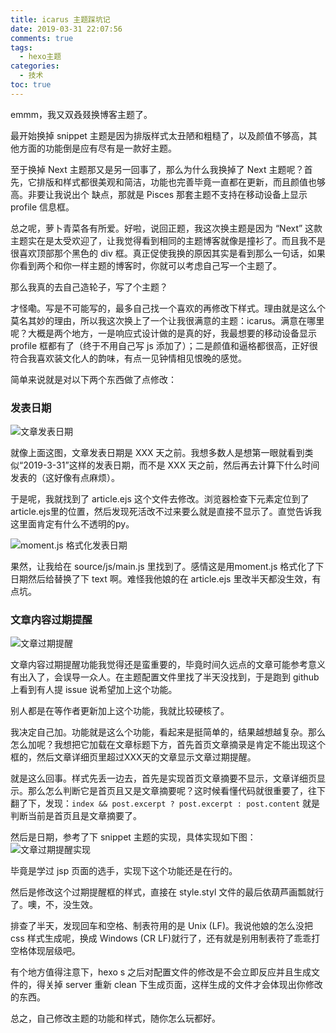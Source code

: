 ```yaml
---
title: icarus 主题踩坑记
date: 2019-03-31 22:07:56
comments: true
tags:
  - hexo主题
categories:
  - 技术
toc: true
---
```


emmm，我又双叒叕换博客主题了。

<!--more-->

最开始换掉 snippet 主题是因为排版样式太丑陋和粗糙了，以及颜值不够高，其他方面的功能倒是应有尽有是一款好主题。

至于换掉 Next 主题那又是另一回事了，那么为什么我换掉了 Next 主题呢？首先，它排版和样式都很美观和简洁，功能也完善毕竟一直都在更新，而且颜值也够高。非要让我说出个 缺点，那就是 Pisces 那套主题不支持在移动设备上显示 profile 信息框。

总之呢，萝卜青菜各有所爱。好啦，说回正题，我这次换主题是因为 “Next” 这款主题实在是太受欢迎了，让我觉得看到相同的主题博客就像是撞衫了。而且我不是很喜欢顶部那个黑色的 div 框。真正促使我换的原因其实是看到那么一句话，如果你看到两个和你一样主题的博客时，你就可以考虑自己写一个主题了。

那么我真的去自己造轮子，写了个主题？

才怪嘞。写是不可能写的，最多自己找一个喜欢的再修改下样式。理由就是这么个莫名其妙的理由，所以我这次换上了一个让我很满意的主题：icarus。满意在哪里呢？大概是两个地方，一是响应式设计做的是真的好，我最想要的移动设备显示 profile 框都有了（终于不用自己写 js 添加了）；二是颜值和逼格都很高，正好很符合我喜欢装文化人的韵味，有点一见钟情相见恨晚的感觉。

简单来说就是对以下两个东西做了点修改：

### 发表日期

![文章发表日期](https://i.loli.net/2019/07/13/5d296a9cd616f80226.png)

就像上面这图，文章发表日期是 XXX 天之前。我想多数人是想第一眼就看到类似“2019-3-31”这样的发表日期，而不是 XXX 天之前，然后再去计算下什么时间发表的（这好像有点麻烦）。

于是呢，我就找到了 article.ejs 这个文件去修改。浏览器检查下元素定位到了article.ejs里的位置，然后发现死活改不过来要么就是直接不显示了。直觉告诉我这里面肯定有什么不透明的py。

![moment.js 格式化发表日期](https://i.loli.net/2019/07/13/5d296acc1b59922442.png)

果然，让我给在 source/js/main.js 里找到了。感情这是用moment.js 格式化了下日期然后给替换了下 text 啊。难怪我他娘的在 article.ejs 里改半天都没生效，有点坑。

### 文章内容过期提醒

![文章过期提醒](https://i.loli.net/2019/07/13/5d296b07e96e367881.png)

文章内容过期提醒功能我觉得还是蛮重要的，毕竟时间久远点的文章可能参考意义有出入了，会误导一众人。在主题配置文件里找了半天没找到，于是跑到 github 上看到有人提 issue 说希望加上这个功能。

别人都是在等作者更新加上这个功能，我就比较硬核了。

我决定自己加。功能就是这么个功能，看起来是挺简单的，结果越想越复杂。那么怎么加呢？我想把它加载在文章标题下方，首先首页文章摘录是肯定不能出现这个框的，然后文章详细页里超过XXX天的文章显示文章过期提醒。

就是这么回事。样式先丢一边去，首先是实现首页文章摘要不显示，文章详细页显示。那么怎么判断它是首页且又是文章摘要呢？这时候看懂代码就很重要了，往下翻了下，发现：`index && post.excerpt ? post.excerpt : post.content` 就是判断当前是首页且是文章摘要了。

然后是日期，参考了下 snippet 主题的实现，具体实现如下图：
![文章过期提醒实现](https://i.loli.net/2019/07/13/5d296b5fdfb9b25458.png)

毕竟是学过 jsp 页面的选手，实现下这个功能还是在行的。

然后是修改这个过期提醒框的样式，直接在 style.styl 文件的最后依葫芦画瓢就行了。噢，不，没生效。

排查了半天，发现回车和空格、制表符用的是 Unix (LF)。我说他娘的怎么没把 css 样式生成呢，换成 Windows (CR LF)就行了，还有就是别用制表符了乖乖打空格体现层级吧。

有个地方值得注意下，hexo s 之后对配置文件的修改是不会立即反应并且生成文件的，得关掉 server 重新 clean 下生成页面，这样生成的文件才会体现出你修改的东西。

总之，自己修改主题的功能和样式，随你怎么玩都好。






